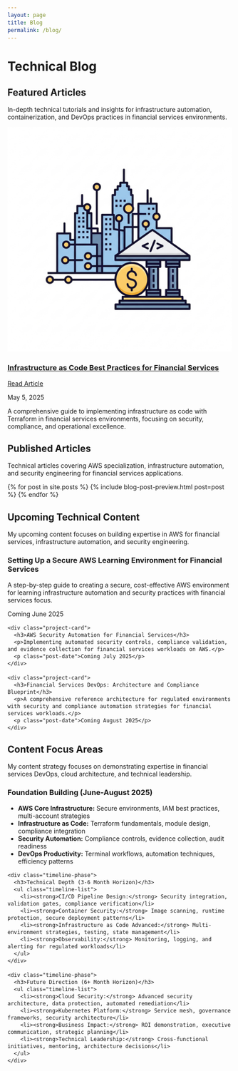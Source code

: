 ```yaml
---
layout: page
title: Blog
permalink: /blog/
---
```


# Technical Blog

<div class="content-section with-divider">
  <h2>Featured Articles</h2>
  <p class="section-intro-text">In-depth technical tutorials and insights for infrastructure automation, containerization, and DevOps practices in financial services environments.</p>

  <div class="articles-container">
    <div class="project-card">
      <div class="project-content">
        <div class="project-image">
          <img src="/assets/images/infrastructure_as_code_article_icon.png" alt="Infrastructure as Code Best Practices for Financial Services" loading="lazy">
        </div>
        <div class="project-details">
          <div class="project-header">
            <h3><a href="/blog/2025/05/05/infrastructure-as-code-best-practices/">Infrastructure as Code Best Practices for Financial Services</a></h3>
            <a href="/blog/2025/05/05/infrastructure-as-code-best-practices/" class="btn project-btn">Read Article</a>
          </div>
          <p class="post-date">May 5, 2025</p>
          <p class="project-description">A comprehensive guide to implementing infrastructure as code with Terraform in financial services environments, focusing on security, compliance, and operational excellence.</p>
        </div>
      </div>
    </div>
  </div>
</div>

<div class="content-section with-divider">
  <h2>Published Articles</h2>
  <p class="section-intro-text">Technical articles covering AWS specialization, infrastructure automation, and security engineering for financial services applications.</p>

  <div class="articles-container">
    {% for post in site.posts %}
      {% include blog-post-preview.html post=post %}
    {% endfor %}
  </div>
</div>

<div class="content-section with-divider">
  <h2>Upcoming Technical Content</h2>
  <p class="section-intro-text">My upcoming content focuses on building expertise in AWS for financial services, infrastructure automation, and security engineering.</p>

  <div class="articles-container">
    <div class="project-card">
      <h3>Setting Up a Secure AWS Learning Environment for Financial Services</h3>
      <p>A step-by-step guide to creating a secure, cost-effective AWS environment for learning infrastructure automation and security practices with financial services focus.</p>
      <p class="post-date">Coming June 2025</p>
    </div>

    <div class="project-card">
      <h3>AWS Security Automation for Financial Services</h3>
      <p>Implementing automated security controls, compliance validation, and evidence collection for financial services workloads on AWS.</p>
      <p class="post-date">Coming July 2025</p>
    </div>

    <div class="project-card">
      <h3>Financial Services DevOps: Architecture and Compliance Blueprint</h3>
      <p>A comprehensive reference architecture for regulated environments with security and compliance automation strategies for financial services workloads.</p>
      <p class="post-date">Coming August 2025</p>
    </div>
  </div>
</div>

<div class="content-section">
  <h2>Content Focus Areas</h2>
  <p class="section-intro-text">My content strategy focuses on demonstrating expertise in financial services DevOps, cloud architecture, and technical leadership.</p>

  <div class="content-timeline">
    <div class="timeline-phase">
      <h3>Foundation Building (June-August 2025)</h3>
      <ul class="timeline-list">
        <li><strong>AWS Core Infrastructure:</strong> Secure environments, IAM best practices, multi-account strategies</li>
        <li><strong>Infrastructure as Code:</strong> Terraform fundamentals, module design, compliance integration</li>
        <li><strong>Security Automation:</strong> Compliance controls, evidence collection, audit readiness</li>
        <li><strong>DevOps Productivity:</strong> Terminal workflows, automation techniques, efficiency patterns</li>
      </ul>
    </div>
    
    <div class="timeline-phase">
      <h3>Technical Depth (3-6 Month Horizon)</h3>
      <ul class="timeline-list">
        <li><strong>CI/CD Pipeline Design:</strong> Security integration, validation gates, compliance verification</li>
        <li><strong>Container Security:</strong> Image scanning, runtime protection, secure deployment patterns</li>
        <li><strong>Infrastructure as Code Advanced:</strong> Multi-environment strategies, testing, state management</li>
        <li><strong>Observability:</strong> Monitoring, logging, and alerting for regulated workloads</li>
      </ul>
    </div>
    
    <div class="timeline-phase">
      <h3>Future Direction (6+ Month Horizon)</h3>
      <ul class="timeline-list">
        <li><strong>Cloud Security:</strong> Advanced security architecture, data protection, automated remediation</li>
        <li><strong>Kubernetes Platform:</strong> Service mesh, governance frameworks, security architecture</li>
        <li><strong>Business Impact:</strong> ROI demonstration, executive communication, strategic planning</li>
        <li><strong>Technical Leadership:</strong> Cross-functional initiatives, mentoring, architecture decisions</li>
      </ul>
    </div>
  </div>
</div>